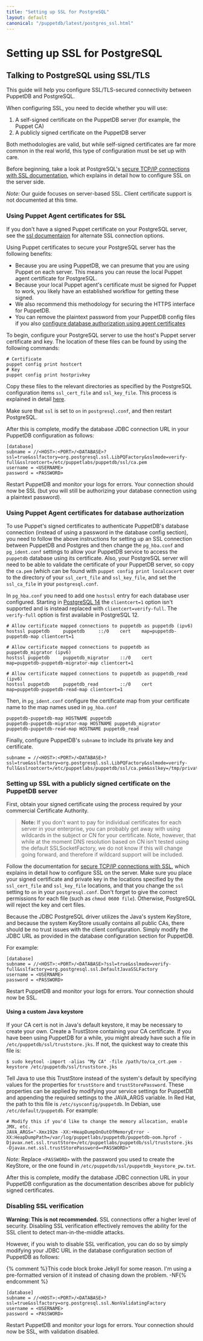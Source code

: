 ```yaml
---
title: "Setting up SSL for PostgreSQL"
layout: default
canonical: "/puppetdb/latest/postgres_ssl.html"
---
```

# Setting up SSL for PostgreSQL
## Talking to PostgreSQL using SSL/TLS

This guide will help you configure SSL/TLS-secured connectivity between PuppetDB and PostgreSQL.

When configuring SSL, you need to decide whether you will use:

1. A self-signed certificate on the PuppetDB server (for example, the Puppet CA)
2. A publicly signed certificate on the PuppetDB server

Both methodologies are valid, but while self-signed certificates are far more common in the real world, this type of configuration must be set up with care.

Before beginning, take a look at PostgreSQL's [secure TCP/IP connections with SSL documentation](http://www.postgresql.org/docs/current/static/ssl-tcp.html), which explains in detail how to configure SSL on the server side.

*Note:* Our guide focuses on server-based SSL. Client certificate support is not documented at this time.

### Using Puppet Agent certificates for SSL

If you don't have a signed Puppet certificate on your PostgreSQL server, see the [ssl documentaion](https://jdbc.postgresql.org/documentation/head/ssl-client.html) for
alternate SSL connection options.

Using Puppet certificates to secure your PostgreSQL server has the following benefits:

* Because you are using PuppetDB, we can presume that you are using Puppet on each server. This means you can reuse the local Puppet agent certificate for PostgreSQL.
* Because your local Puppet agent's certificate must be signed for Puppet to work, you likely have an established workflow for getting these signed.
* We also recommend this methodology for securing the HTTPS interface for PuppetDB.
* You can remove the plaintext password from your PuppetDB config files if you
    also [configure database authorization using agent certificates](#using-puppet-agent-certificates-for-database-authorization)

To begin, configure your PostgreSQL server to use the host's Puppet server certificate and key. The location of these files can be found by using the following commands:

    # Certificate
    puppet config print hostcert
    # Key
    puppet config print hostprivkey

Copy these files to the relevant directories as specified by the PostgreSQL configuration items `ssl_cert_file` and `ssl_key_file`. This process is explained in detail [here](http://www.postgresql.org/docs/current/static/ssl-tcp.html).

Make sure that `ssl` is set to `on` in `postgresql.conf`, and then restart PostgreSQL.

After this is complete, modify the database JDBC connection URL in your PuppetDB configuration as follows:

    [database]
    subname = //<HOST>:<PORT>/<DATABASE>?ssl=true&sslfactory=org.postgresql.ssl.LibPQFactory&sslmode=verify-full&sslrootcert=/etc/puppetlabs/puppetdb/ssl/ca.pem
    username = <USERNAME>
    password = <PASSWORD>

Restart PuppetDB and monitor your logs for errors. Your connection should now
be SSL (but you will still be authorizing your database connection using a
plaintext password).

### Using Puppet Agent certificates for database authorization

To use Puppet's signed certificates to authenticate PuppetDB's database
connection (instead of using a password in the database config section), you
need to follow the above instructions for setting up an SSL connection between
PuppetDB and Postgres and then change the `pg_hba.conf` and `pg_ident.conf`
settings to allow your PuppetDB service to access the `puppetdb` database using
its certificate.  Also, your PostgreSQL server will need to be able to validate
the certificate of your PuppetDB server, so copy the `ca.pem` (which can be
found with `puppet config print localcacert` over to the directory of your
`ssl_cert_file` and `ssl_key_file`, and set the `ssl_ca_file` in your
`postgresql.conf`.

In `pg_hba.conf` you need to add one `hostssl` entry for each database user
configured. Starting in [PostgreSQL
14](https://www.postgresql.org/docs/14/release-14.html) the `clientcert=1`
option isn't supported and is instead replaced with `clientcert=verify-full`.
The `verify-full` option is first available in PostgreSQL 12.

```
# Allow certificate mapped connections to puppetdb as puppetdb (ipv6)
hostssl puppetdb     puppetdb     ::/0    cert    map=puppetdb-puppetdb-map clientcert=1

# Allow certificate mapped connections to puppetdb as puppetdb_migrator (ipv6)
hostssl puppetdb     puppetdb_migrator    ::/0    cert    map=puppetdb-puppetdb-migrator-map clientcert=1

# Allow certificate mapped connections to puppetdb as puppetdb_read (ipv6)
hostssl puppetdb     puppetdb_read        ::/0    cert    map=puppetdb-puppetdb-read-map clientcert=1
```

Then, in `pg_ident.conf` configure the certificate map from your certificate name to
the map names used in `pg_hba.conf`

```
puppetdb-puppetdb-map HOSTNAME puppetdb
puppetdb-puppetdb-migrator-map HOSTNAME puppetdb_migrator
puppetdb-puppetdb-read-map HOSTNAME puppetdb_read
```

Finally, configure PuppetDB's `subname` to include its private key and
certificate.

```
subname = //<HOST>:<PORT>/<DATABASE>?ssl=true&sslfactory=org.postgresql.ssl.LibPQFactory&sslmode=verify-full&sslrootcert=/etc/puppetlabs/puppetdb/ssl/ca.pem&sslkey=/tmp/private_key.pk8&sslcert=/etc/puppetlabs/puppetdb/ssl/public.pem
```

### Setting up SSL with a publicly signed certificate on the PuppetDB server

First, obtain your signed certificate using the process required by your commercial Certificate Authority. 

> **Note:** If you don't want to pay for individual certificates for each server in your enterprise, you can probably get away with using wildcards in the subject or CN for your certificate. Note, however, that while at the moment DNS resolution based on CN isn't tested using the default SSLSocketFactory, we do not know if this will change going forward, and therefore if wildcard support will be included.

Follow the documentation for [secure TCP/IP connections with SSL](http://www.postgresql.org/docs/current/static/ssl-tcp.html), which explains in detail how to configure SSL on the server. Make sure you place your signed certificate and private key in the locations specified by the `ssl_cert_file` and `ssl_key_file` locations, and that you change the `ssl` setting to `on` in your `postgresql.conf`. Don't forget to give the correct permissions for each file (such as `chmod 0600 file`). Otherwise, PostgreSQL will reject the key and cert files.

Because the JDBC PostgreSQL driver utilizes the Java's system KeyStore, and because the system KeyStore usually contains all public CAs, there should be no trust issues with the client configuration. Simply modify the JDBC URL as provided in the database configuration section for PuppetDB.

For example:

    [database]
    subname = //<HOST>:<PORT>/<DATABASE>?ssl=true&sslmode=verify-full&sslfactory=org.postgresql.ssl.DefaultJavaSSLFactory
    username = <USERNAME>
    password = <PASSWORD>

Restart PuppetDB and monitor your logs for errors. Your connection should now be SSL.

#### Using a custom Java keystore

If your CA cert is not in Java's default keystore, it may be necessary to create your own. Create a
TrustStore containing your CA certificate. If you have been using PuppetDB for a while, you might
already have such a file in `/etc/puppetdb/ssl/truststore.jks`. If not, the quickest way to create
this file is:

    $ sudo keytool -import -alias "My CA" -file /path/to/ca_crt.pem -keystore /etc/puppetdb/ssl/truststore.jks

Tell Java to use this TrustStore instead of the system's default by specifying values for the
properties for `trustStore` and `trustStorePassword`. These properties can be applied by modifying
your service settings for PuppetDB and appending the required settings to the JAVA_ARGS variable.
In Red Hat, the path to this file is `/etc/sysconfig/puppetdb`. In Debian, use
`/etc/default/puppetdb`. For example:

    # Modify this if you'd like to change the memory allocation, enable JMX, etc.
    JAVA_ARGS="-Xmx192m -XX:+HeapDumpOnOutOfMemoryError -XX:HeapDumpPath=/var/log/puppetlabs/puppetdb/puppetdb-oom.hprof -Djavax.net.ssl.trustStore=/etc/puppetlabs/puppetdb/ssl/truststore.jks -Djavax.net.ssl.trustStorePassword=<PASSWORD>"

*Note:* Replace `<PASSWORD>` with the password you used to create the KeyStore, or the one found in
`/etc/puppetdb/ssl/puppetdb_keystore_pw.txt`.

After this is complete, modify the database JDBC connection URL in your PuppetDB configuration as
the documentation describes above for publicly signed certificates.

### Disabling SSL verification

**Warning: This is not recommended.** SSL connections offer a higher level of security. Disabling SSL verification effectively removes the ability for the SSL client to detect man-in-the-middle attacks.

However, if you wish to disable SSL verification, you can do so by simply modifying your JDBC URL in the database configuration section of PuppetDB as follows:

{% comment %}This code block broke Jekyll for some reason. I'm using a pre-formatted version of it instead of chasing down the problem. -NF{% endcomment %}

<pre><code>[database]
subname = //&lt;HOST&gt;:&lt;PORT&gt;/&lt;DATABASE&gt;?ssl=true&amp;sslfactory=org.postgresql.ssl.NonValidatingFactory
username = &lt;USERNAME&gt;
password = &lt;PASSWORD&gt;
</code></pre>

Restart PuppetDB and monitor your logs for errors. Your connection should now be SSL, with validation disabled.
